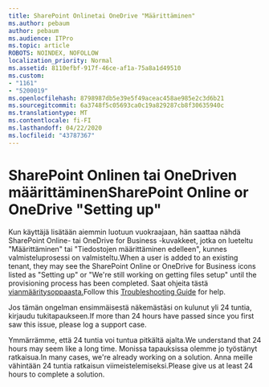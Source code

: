 ```yaml
---
title: SharePoint Onlinetai OneDrive "Määrittäminen"
ms.author: pebaum
author: pebaum
ms.audience: ITPro
ms.topic: article
ROBOTS: NOINDEX, NOFOLLOW
localization_priority: Normal
ms.assetid: 8110efbf-917f-46ce-af1a-75a8a1d49510
ms.custom:
- "1161"
- "5200019"
ms.openlocfilehash: 8798987db5e39e5f49aceac458ae985e2c3d6b21
ms.sourcegitcommit: 6a3748f5c05693ca0c19a829287cb8f30635940c
ms.translationtype: MT
ms.contentlocale: fi-FI
ms.lasthandoff: 04/22/2020
ms.locfileid: "43787367"
---
```

# <a name="sharepoint-online-or-onedrive-setting-up"></a><span data-ttu-id="d65b6-102">SharePoint Onlinen tai OneDriven määrittäminen</span><span class="sxs-lookup"><span data-stu-id="d65b6-102">SharePoint Online or OneDrive "Setting up"</span></span>

<span data-ttu-id="d65b6-103">Kun käyttäjä lisätään aiemmin luotuun vuokraajaan, hän saattaa nähdä SharePoint Online- tai OneDrive for Business -kuvakkeet, jotka on lueteltu "Määrittäminen" tai "Tiedostojen määrittäminen edelleen", kunnes valmisteluprosessi on valmisteltu.</span><span class="sxs-lookup"><span data-stu-id="d65b6-103">When a user is added to an existing tenant, they may see the SharePoint Online or OneDrive for Business icons listed as "Setting up" or "We're still working on getting files setup" until the provisioning process has been completed.</span></span> <span data-ttu-id="d65b6-104">Saat ohjeita tästä [vianmääritysoppaasta.](https://docs.microsoft.com/sharepoint/support/sites/troubleshooting-guide-for-sites-stopped-at-provisioning)</span><span class="sxs-lookup"><span data-stu-id="d65b6-104">Follow this [Troubleshooting Guide](https://docs.microsoft.com/sharepoint/support/sites/troubleshooting-guide-for-sites-stopped-at-provisioning) for help.</span></span>

<span data-ttu-id="d65b6-105">Jos tämän ongelman ensimmäisestä näkemästäsi on kulunut yli 24 tuntia, kirjaudu tukitapaukseen.</span><span class="sxs-lookup"><span data-stu-id="d65b6-105">If more than 24 hours have passed since you first saw this issue, please log a support case.</span></span>

<span data-ttu-id="d65b6-106">Ymmärrämme, että 24 tuntia voi tuntua pitkältä ajalta.</span><span class="sxs-lookup"><span data-stu-id="d65b6-106">We understand that 24 hours may seem like a long time.</span></span> <span data-ttu-id="d65b6-107">Monissa tapauksissa olemme jo työstänyt ratkaisua.</span><span class="sxs-lookup"><span data-stu-id="d65b6-107">In many cases, we're already working on a solution.</span></span> <span data-ttu-id="d65b6-108">Anna meille vähintään 24 tuntia ratkaisun viimeistelemiseksi.</span><span class="sxs-lookup"><span data-stu-id="d65b6-108">Please give us at least 24 hours to complete a solution.</span></span>
